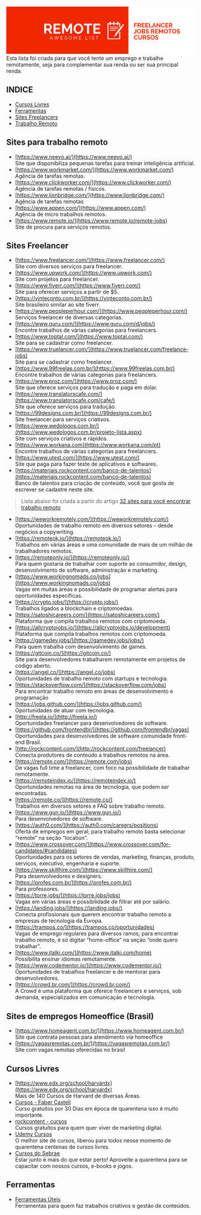 ![header](https://raw.githubusercontent.com/wenderalves/remote-awesome-list/master/REMOTE.png "Remote awesome list")
Esta lista foi criada para que você tente um emprego e trabalhe remotamente, seja para complementar sua renda ou ser sua principal renda.


## INDICE
- [Cursos Livres](#cursos-livres)
- [Ferramentas](#ferramentas)
- [Sites Freelancers](#sites-freelancer)
- [Trabalho Remoto](#sites-para-trabalho-remoto)



## Sites para trabalho remoto
 - [https://www.neevo.ai/](https://www.neevo.ai/)  
 Site que disponibiliza pequenas tarefas para treinar inteligência artificial.
 - [https://www.workmarket.com/](https://www.workmarket.com/)  
 Agência de tarefas remotas.
 - [https://www.clickworker.com/](https://www.clickworker.com/)  
 Agência de tarefas remotas / físicos.
 - [https://www.lionbridge.com/](https://www.lionbridge.com/)  
 Agência de tarefas remotas
 - [https://www.appen.com/](https://www.appen.com/)  
 Agência de micro trabalhos remotos.
 - [https://www.remote.io/](https://www.remote.io/remote-jobs)  
 Site de procura para serviços remotos.
 
 
## Sites Freelancer
 - [https://www.freelancer.com/](https://www.freelancer.com/)  
 Site com diversos serviços para freelancer.
 - [https://www.upwork.com/](https://www.upwork.com/)  
 Site com projetos para freelancer.
 - [https://www.fiverr.com/](https://www.fiverr.com/)  
 Site para oferecer serviços a partir de $5.
 - [https://vinteconto.com.br/](https://vinteconto.com.br/)  
 Site brasileiro similar ao site fiverr.
 - [https://www.peopleperhour.com/](https://www.peopleperhour.com/)  
 Serviços freelancer de diversas categorias.
 - [https://www.guru.com/](https://www.guru.com/d/jobs/)  
 Encontre trabalhos de várias categorias para freelancers.
 - [https://www.toptal.com/](https://www.toptal.com/)  
 Site para se cadastrar como freelancer.
 - [https://www.truelancer.com/](https://www.truelancer.com/freelance-jobs)  
 Site para se cadastrar como freelancer.
 - [https://www.99freelas.com.br/](https://www.99freelas.com.br/)  
 Encontre trabalhos de várias categorias para freelancers.
 - [https://www.proz.com/](https://www.proz.com/)  
 Site que oferece serviços para tradução e paga em dolar.
 - [https://www.translatorscafe.com/](https://www.translatorscafe.com/cafe/)  
 Site que oferece serviços para tradução.
 - [https://99designs.com.br/](https://99designs.com.br/)  
 Site freelancer para serviços criativos.
 - [https://www.wedologos.com.br/](https://www.wedologos.com.br/projeto-lista.aspx)  
 Site com serviços criativos e rápidos.
 - [https://www.workana.com](https://www.workana.com/pt)  
 Encontre trabalhos de várias categorias para freelancers.
 - [https://www.utest.com/](https://www.utest.com/)  
 Site que paga para fazer teste de aplicativos e softwares.
 - [https://materiais.rockcontent.com/banco-de-talentos](https://materiais.rockcontent.com/banco-de-talentos)  
 Banco de talentos para criação de conteúdo, você que gosta de escrever se cadastre neste site.
 
 > Lista abaixo foi criada a partir do artigo [32 sites para você encontrar trabalho remoto](https://www.napratica.org.br/sites-para-encontrar-trabalho-remoto/)
 
 - [https://weworkremotely.com/](https://weworkremotely.com/)  
 Oportunidades de trabalho remoto em diversos setores – desde negócios a copywriting.
 - [https://remoteok.io/](https://remoteok.io/)  
 Trabalhos em várias áreas e uma comunidade de mais de um milhão de trabalhadores remotos.
 - [https://remoteonly.io/](https://remoteonly.io/)  
 Para quem gostaria de trabalhar com suporte ao consumidor, design, desenvolvimento de software, administração e marketing.
 - [https://www.workingnomads.co/jobs](https://www.workingnomads.co/jobs)  
 Vagas em muitas áreas e possibilidade de programar alertas para oportunidades específicas.
 - [https://crypto.jobs/](https://crypto.jobs/)  
 Trabalhos ligados a blockchain e criptomoedas.
 - [https://satoshicareers.com/](https://satoshicareers.com/)  
 Plataforma que compila trabalhos remotos com criptomoeda.
 - [https://allcryptojobs.io/](https://allcryptojobs.io/development)  
 Plataforma que compila trabalhos remotos com criptomoeda.
 - [https://gamedev.jobs/](https://gamedev.jobs/jobs/)  
 Para quem trabalha com desenvolvimento de games.
 - [https://gitcoin.co/](https://gitcoin.co/)  
 Site para desenvolvedores trabalharem remotamente em projetos de código aberto.
 - [https://angel.co/](https://angel.co/jobs)  
 Oportunidades de trabalho remoto com startups e tecnologia.
 - [https://stackoverflow.com/](https://stackoverflow.com/jobs)  
 Para encontrar trabalho remoto em áreas de desenvolvimento e programação
 - [https://jobs.github.com/](https://jobs.github.com/)  
 Oportunidades de atuar com tecnologia.
 - [http://freela.io/](http://freela.io/)  
 Oportunidades freelancer para desenvolvedores de software.
 - [https://github.com/frontendbr/](https://github.com/frontendbr/vagas)  
 Oportunidades para desenvolvedores de software comunidade front-end Brasil.
 - [http://rockcontent.com/](http://rockcontent.com/freelancer)  
 Conecta produtores de conteúdo a trabalhos remotos na área.
 - [https://remote.com/](https://remote.com/jobs)  
 De vagas full time a freelancer, com foco na possibilidade de trabalhar remotamente.
 - [https://remoteindex.io/](https://remoteindex.io/)  
 Oportunidades remotas na área de tecnologia, que podem ser encontradas.
 - [https://remote.co/](https://remote.co/)  
 Trabalhos em diversos setores e FAQ sobre trabalho remoto.
 - [https://www.gun.io/](https://www.gun.io/)  
 Para desenvolvedores de software.
 - [https://auth0.com/](https://auth0.com/careers/positions)  
 Oferta de empregos em geral; para trabalho remoto basta selecionar “remote” na seção “location”.
 - [https://www.crossover.com/](https://www.crossover.com/for-candidates/#candidates)  
 Oportunidades para os setores de vendas, marketing, finanças, produto, serviços, executivo, engenharia e suporte.
 - [https://www.skillhire.com/](https://www.skillhire.com/)  
 Para desenvolvedores e designers.
 - [https://profes.com.br/](https://profes.com.br/)  
 Para professores.
 - [https://torre.jobs/](https://torre.jobs/jobs)  
 Vagas em várias áreas e possibilidade de filtrar até por salário.
 - [https://landing.jobs/](https://landing.jobs/)  
 Conecta profissionais que querem encontrar trabalho remoto a empresas de tecnologia da Europa.
 - [https://trampos.co/](https://trampos.co/oportunidades)  
 Vagas de emprego regulares para diversos ramos; para encontrar trabalho remoto, é só digitar “home-office” na seção “onde quero trabalhar”.
 - [https://www.italki.com/](https://www.italki.com/home)  
 Possibilita ensinar idiomas remotamente.
 - [https://www.codementor.io/](https://www.codementor.io/)  
 Oportunidades de trabalhos freelancer e de mentorar para desenvolvedores.
 - [https://crowd.br.com/](https://crowd.br.com/)  
 A Crowd é uma plataforma que oferece freelancers e serviços, sob demanda, especializados em comunicação e tecnologia.
 
 ## Sites de empregos Homeoffice (Brasil)
  - [https://www.homeagent.com.br/](https://www.homeagent.com.br/)  
  Site que contrata pessoas para atendimento via homeoffice
  - [https://vagasremotas.com.br/](https://vagasremotas.com.br/)  
  Site com vagas remotas oferecidas no brasil

## Cursos Livres
- [https://www.edx.org/school/harvardx](https://www.edx.org/school/harvardx)  
Mais de 140 Cursos de Harvard de diversas Áreas.
- [Cursos - Faber Castell](https://cursos.faber-castell.com.br/combos/combo-numero-emcasacomfabercastell)  
Curso gratuítos por 30 Dias em época de quarentena isso é muito importante.
- [rockcontent - cursos](https://university.rockcontent.com/cursos/)  
Cursos gratuítos para quem quer viver de marketing digital.
- [Udemy Cursos](https://www.udemy.com/courses/search/?kw=gratuito&price=price-free&q=cursos%20gratuitos&src=sac)  
O melhor site de cursos, liberou para todos nesse momento de quarentena centenas de cursos livres.
- [Cursos do Sebrae](https://www.sebrae.com.br/sites/PortalSebrae/cursosonline)  
Estar junto é mais do que estar perto! Aproveite a quarentena para se capacitar com nossos cursos, e-books e jogos.

## Ferramentas
- [Ferramentas Úteis](https://docs.google.com/spreadsheets/d/1yWGq6sqQM_hmmoBBdLzfIhZn8XVYslIy-_3f7-X7K6s/edit?usp=sharing)  
Ferramentas para quem faz trabalhos criativos e gestão de conteúdos.

